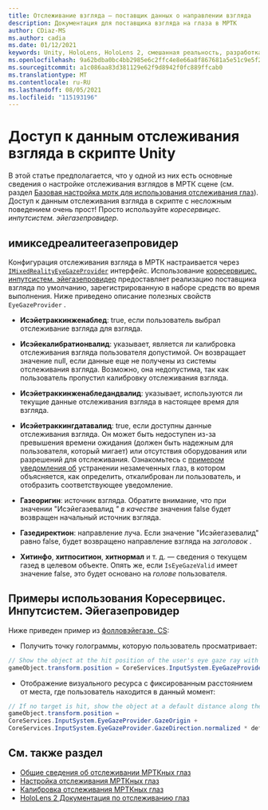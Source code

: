 ```yaml
---
title: Отслеживание взгляда — поставщик данных о направлении взгляда
description: Документация для поставщика взгляда на глаза в МРТК
author: CDiaz-MS
ms.author: cadia
ms.date: 01/12/2021
keywords: Unity, HoloLens, HoloLens 2, смешанная реальность, разработка, мртк, эйетраккинг, эйегазе,
ms.openlocfilehash: 9a62bdba0bc4bb2985e6c2ffc4e8e66a8f867681a5e51c9e5f235b29f3baaf50
ms.sourcegitcommit: a1c086aa83d381129e62f9d8942f0fc889ffcab0
ms.translationtype: MT
ms.contentlocale: ru-RU
ms.lasthandoff: 08/05/2021
ms.locfileid: "115193196"
---
```

# <a name="accessing-eye-tracking-data-in-your-unity-script"></a>Доступ к данным отслеживания взгляда в скрипте Unity

В этой статье предполагается, что у одной из них есть основные сведения о настройке отслеживания взглядов в МРТК сцене (см. раздел [Базовая настройка мртк для использования отслеживания глаз](eye-tracking-basic-setup.md)).
Доступ к данным отслеживания взгляда в скрипте с несложным поведением очень прост! Просто используйте *коресервицес. инпутсистем. эйегазепровидер*.

## <a name="imixedrealityeyegazeprovider"></a>имикседреалитеегазепровидер

Конфигурация отслеживания взгляда в МРТК настраивается через [`IMixedRealityEyeGazeProvider`](xref:Microsoft.MixedReality.Toolkit.Input.IMixedRealityEyeGazeProvider) интерфейс. Использование [коресервицес. инпутсистем. эйегазепровидер](eye-tracking-eye-gaze-provider.md) предоставляет реализацию поставщика взгляда по умолчанию, зарегистрированную в наборе средств во время выполнения.
Ниже приведено описание полезных свойств `EyeGazeProvider` .

- **Исэйетраккинженаблед**: true, если пользователь выбрал отслеживание взгляда для взгляда.

- **Исэйекалибратионвалид**: указывает, является ли калибровка отслеживания взгляда пользователя допустимой.
Он возвращает значение null, если данные еще не получены из системы отслеживания взгляда.
Возможно, она недопустима, так как пользователь пропустил калибровку отслеживания взгляда.

- **Исэйетраккинженабледандвалид**: указывает, используются ли текущие данные отслеживания взгляда в настоящее время для взгляда.

- **Исэйетраккингдатавалид**: true, если доступны данные отслеживания взгляда.
Он может быть недоступен из-за превышения времени ожидания (должен быть надежным для пользователя, который мигает) или отсутствия оборудования или разрешений для отслеживания.
Ознакомьтесь с [примером уведомления об](eye-tracking-is-user-calibrated.md) устранении незамеченных глаз, в котором объясняется, как определить, откалиброван ли пользователь, и отобразить соответствующее уведомление.

- **Газеоригин**: источник взгляда.
Обратите внимание, что при значении "Исэйегазевалид *" в качестве* значения false будет возвращен начальный источник взгляда.

- **Газедиректион**: направление луча.
Если значение "Исэйегазевалид" равно false, будет возвращено направление взгляда на *заголовок* .

- **Хитинфо**, **хитпоситион**, **хитнормал** и т. д. — сведения о текущем газед в целевом объекте.
Опять же, если `IsEyeGazeValid` имеет значение false, это будет основано на *голове* пользователя.

## <a name="examples-for-using-coreservicesinputsystemeyegazeprovider"></a>Примеры использования Коресервицес. Инпутсистем. Эйегазепровидер

Ниже приведен пример из [фолловэйегазе. CS](xref:Microsoft.MixedReality.Toolkit.Examples.Demos.EyeTracking.FollowEyeGaze):

- Получить точку голограммы, которую пользователь просматривает:

```c#
// Show the object at the hit position of the user's eye gaze ray with the target.
gameObject.transform.position = CoreServices.InputSystem.EyeGazeProvider.HitPosition;
```

- Отображение визуального ресурса с фиксированным расстоянием от места, где пользователь находится в данный момент:

```c#
// If no target is hit, show the object at a default distance along the gaze ray.
gameObject.transform.position =
CoreServices.InputSystem.EyeGazeProvider.GazeOrigin +
CoreServices.InputSystem.EyeGazeProvider.GazeDirection.normalized * defaultDistanceInMeters;
```

## <a name="see-also"></a>См. также раздел

- [Общие сведения об отслеживании МРТКных глаз](eye-tracking-main.md)
- [Настройка отслеживания МРТКных глаз](eye-tracking-basic-setup.md)
- [Калибровка отслеживания МРТКных глаз](eye-tracking-is-user-calibrated.md)
- [HoloLens 2 Документация по отслеживанию глаз](/windows/mixed-reality/eye-tracking)